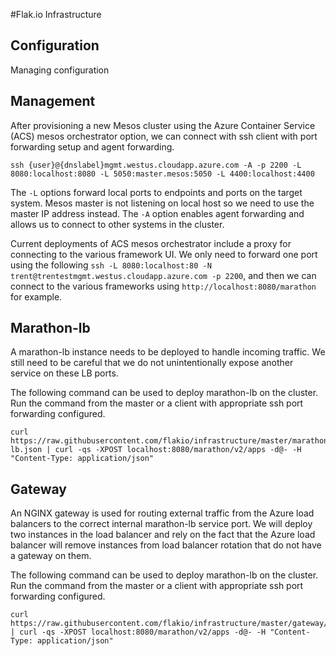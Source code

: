 #Flak.io Infrastructure

## Configuration
Managing configuration

## Management
After provisioning a new Mesos cluster using the Azure Container Service (ACS) mesos orchestrator option, we can connect with ssh client with port forwarding setup and agent forwarding.

`ssh {user}@{dnslabel}mgmt.westus.cloudapp.azure.com -A -p 2200 -L 8080:localhost:8080 -L 5050:master.mesos:5050 -L 4400:localhost:4400`

The `-L` options forward local ports to endpoints and ports on the target system. Mesos master is not listening on local host so we need to use the master IP address instead. The `-A` option enables agent forwarding and allows us to connect to other systems in the cluster.

Current deployments of ACS mesos orchestrator include a proxy for connecting to the various framework UI.  We only need to forward one port using the following `ssh -L 8080:localhost:80 -N trent@trentestmgmt.westus.cloudapp.azure.com -p 2200`, and then we can connect to the various frameworks using `http://localhost:8080/marathon` for example.

## Marathon-lb
A marathon-lb instance needs to be deployed to handle incoming traffic. We still need to be careful that we do not unintentionally expose another service on these LB ports.

The following command can be used to deploy marathon-lb on the cluster. Run the command from the master or a client with appropriate ssh port forwarding configured.
```
curl https://raw.githubusercontent.com/flakio/infrastructure/master/marathon-lb.json | curl -qs -XPOST localhost:8080/marathon/v2/apps -d@- -H "Content-Type: application/json"
```
## Gateway
An NGINX gateway is used for routing external traffic from the Azure load balancers to the correct internal marathon-lb service port. We will deploy two instances in the load balancer and rely on the fact that the Azure load balancer will remove instances from load balancer rotation that do not have a gateway on them.

The following command can be used to deploy marathon-lb on the cluster. Run the command from the master or a client with appropriate ssh port forwarding configured.
```
curl https://raw.githubusercontent.com/flakio/infrastructure/master/gateway/marathon.json | curl -qs -XPOST localhost:8080/marathon/v2/apps -d@- -H "Content-Type: application/json"
```
